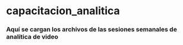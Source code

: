 # capacitacion_analitica

### Aquí se cargan los archivos de las sesiones semanales de analítica de video
### 
